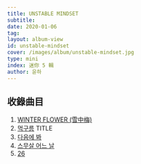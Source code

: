 ```yaml
---
title: UNSTABLE MINDSET
subtitle:
date: 2020-01-06
tag:
layout: album-view
id: unstable-mindset
cover: /images/album/unstable-mindset.jpg
type: mini
index: 迷你 5 輯
author: 윤하
---
```


## 收錄曲目

1. [WINTER FLOWER (雪中梅)](/unstable-mindset/winter-flower/)
2. [먹구름](/unstable-mindset/dark-cloud/) <span class="badge">TITLE</span>
3. [다음에 봐](/unstable-mindset/see-you/)
4. [스무살 어느 날](/unstable-mindset/one-day-of-twenty/)
5. [26](/unstable-mindset/26/)
